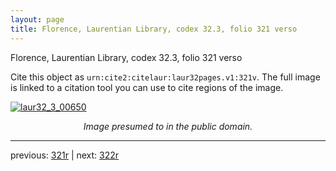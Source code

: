 ```yaml
---
layout: page
title: Florence, Laurentian Library, codex 32.3, folio 321 verso
---
```


Florence, Laurentian Library, codex 32.3, folio 321 verso

Cite this object as `urn:cite2:citelaur:laur32pages.v1:321v`.  The full image is linked to a citation tool you can use to cite regions of the image.

[![laur32_3_00650](http://www.homermultitext.org/iipsrv?IIIF=/project/homer/pyramidal/deepzoom/citelaur/laur32imgs/v1/laur32_3_00650.tif/full/800,/0/default.jpg)](http://www.homermultitext.org/ict2/?urn=urn:cite2:citelaur:laur32imgs.v1:laur32_3_00650) 

<p style="text-align: center; font-style: italic;">Image presumed to in the public domain.</p>

---

previous: [321r](../321r/) | next: [322r](../322r/)